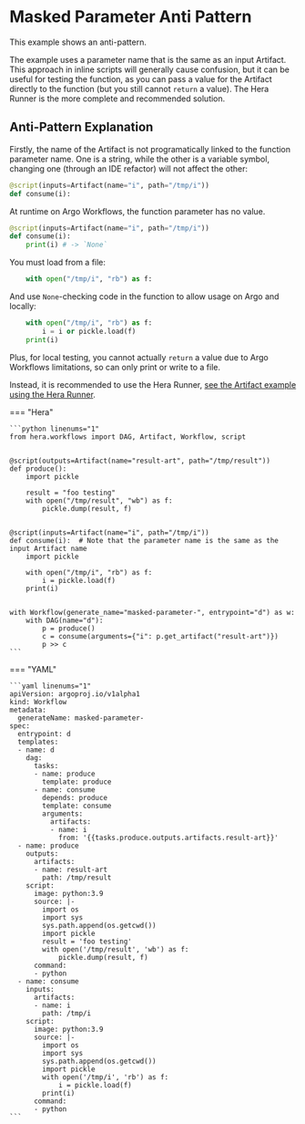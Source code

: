 # Masked Parameter Anti Pattern



This example shows an anti-pattern.

The example uses a parameter name that is the same as an input Artifact. This approach in inline scripts will generally
cause confusion, but it can be useful for testing the function, as you can pass a value for the Artifact directly to the
function (but you still cannot `return` a value). The Hera Runner is the more complete and recommended solution.

## Anti-Pattern Explanation

Firstly, the name of the Artifact is not programatically linked to the function parameter name. One is a string, while
the other is a variable symbol, changing one (through an IDE refactor) will not affect the other:

```py
@script(inputs=Artifact(name="i", path="/tmp/i"))
def consume(i):
```

At runtime on Argo Workflows, the function parameter has no value.

```py
@script(inputs=Artifact(name="i", path="/tmp/i"))
def consume(i):
    print(i) # -> `None`
```

You must load from a file:

```py
    with open("/tmp/i", "rb") as f:
```

And use `None`-checking code in the function to allow usage on Argo and locally:

```py
    with open("/tmp/i", "rb") as f:
        i = i or pickle.load(f)
    print(i)
```

Plus, for local testing, you cannot actually `return` a value due to Argo Workflows limitations, so can only print or
write to a file.

Instead, it is recommended to use the Hera Runner,
[see the Artifact example using the Hera Runner](../hera-runner/runner_artifacts.md).


=== "Hera"

    ```python linenums="1"
    from hera.workflows import DAG, Artifact, Workflow, script


    @script(outputs=Artifact(name="result-art", path="/tmp/result"))
    def produce():
        import pickle

        result = "foo testing"
        with open("/tmp/result", "wb") as f:
            pickle.dump(result, f)


    @script(inputs=Artifact(name="i", path="/tmp/i"))
    def consume(i):  # Note that the parameter name is the same as the input Artifact name
        import pickle

        with open("/tmp/i", "rb") as f:
            i = pickle.load(f)
        print(i)


    with Workflow(generate_name="masked-parameter-", entrypoint="d") as w:
        with DAG(name="d"):
            p = produce()
            c = consume(arguments={"i": p.get_artifact("result-art")})
            p >> c
    ```

=== "YAML"

    ```yaml linenums="1"
    apiVersion: argoproj.io/v1alpha1
    kind: Workflow
    metadata:
      generateName: masked-parameter-
    spec:
      entrypoint: d
      templates:
      - name: d
        dag:
          tasks:
          - name: produce
            template: produce
          - name: consume
            depends: produce
            template: consume
            arguments:
              artifacts:
              - name: i
                from: '{{tasks.produce.outputs.artifacts.result-art}}'
      - name: produce
        outputs:
          artifacts:
          - name: result-art
            path: /tmp/result
        script:
          image: python:3.9
          source: |-
            import os
            import sys
            sys.path.append(os.getcwd())
            import pickle
            result = 'foo testing'
            with open('/tmp/result', 'wb') as f:
                pickle.dump(result, f)
          command:
          - python
      - name: consume
        inputs:
          artifacts:
          - name: i
            path: /tmp/i
        script:
          image: python:3.9
          source: |-
            import os
            import sys
            sys.path.append(os.getcwd())
            import pickle
            with open('/tmp/i', 'rb') as f:
                i = pickle.load(f)
            print(i)
          command:
          - python
    ```

